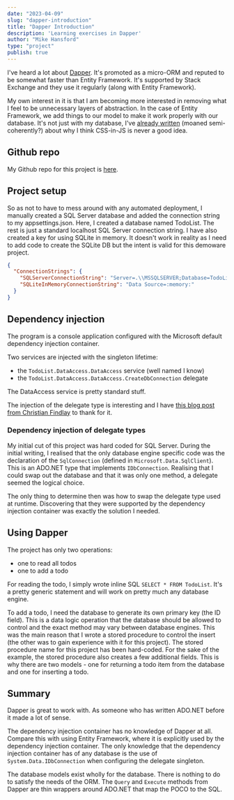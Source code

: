 ```yaml
---
date: "2023-04-09"
slug: "dapper-introduction"
title: "Dapper Introduction"
description: 'Learning exercises in Dapper'
author: "Mike Hansford"
type: "project"
publish: true
---
```

I've heard a lot about [Dapper](). It's promoted as a micro-ORM and reputed to be somewhat faster than Entity Framework. It's supported by Stack Exchange and they use it regularly (along with Entity Framework). 

My own interest in it is that I am becoming more interested in removing what I feel to be unnecessary layers of abstraction. In the case of Entity Framework, we add things to our model to make it work properly with our database. It's not just with my database, I've [already written](/blog/mui-review) (moaned semi-coherently?) about why I think CSS-in-JS is never a good idea.

## Github repo
My Github repo for this project is [here](https://github.com/mikehans/TodoList-sql2).

## Project setup
So as not to have to mess around with any automated deployment, I manually created a SQL Server database and added the connection string to my appsettings.json. Here, I created a database named TodoList. The rest is just a standard localhost SQL Server connection string. I have also created a key for using SQLite in memory. It doesn't work in reality as I need to add code to create the SQLite DB but the intent is valid for this demoware project.

```json
{
  "ConnectionStrings": {
    "SQLServerConnectionString": "Server=.\\MSSQLSERVER;Database=TodoList;Trusted_Connection=True;",
    "SQLiteInMemoryConnectionString": "Data Source=:memory:"
  }
}
```

## Dependency injection
The program is a console application configured with the Microsoft default dependency injection container.

Two services are injected with the singleton lifetime:
* the ```TodoList.DataAccess.DataAccess``` service (well named I know)
* the ```TodoList.DataAccess.DataAccess.CreateDbConnection``` delegate

The DataAccess service is pretty standard stuff.

The injection of the delegate type is interesting and I have [this blog post from Christian Findlay](https://www.christianfindlay.com/blog/c-delegates-with-ioc-containers-and-dependency-injection) to thank for it.

### Dependency injection of delegate types
My initial cut of this project was hard coded for SQL Server. During the initial writing, I realised that the only database engine specific code was the declaration of the ```SqlConnection``` (defined in ```Microsoft.Data.SqlClient```). This is an ADO.NET type that implements ```IDbConnection```. Realising that I could swap out the database and that it was only one method, a delegate seemed the logical choice. 

The only thing to determine then was how to swap the delegate type used at runtime. Discovering that they were supported by the dependency injection container was exactly the solution I needed.

## Using Dapper
The project has only two operations:
* one to read all todos
* one to add a todo

For reading the todo, I simply wrote inline SQL ```SELECT * FROM TodoList```. It's a pretty generic statement and will work on pretty much any database engine.

To add a todo, I need the database to generate its own primary key (the ID field). This is a data logic operation that the database should be allowed to control and the exact method may vary between database engines. This was the main reason that I wrote a stored procedure to control the insert (the other was to gain experience with it for this project). The stored procedure name for this project has been hard-coded. For the sake of the example, the stored procedure also creates a few additional fields. This is why there are two models - one for returning a todo item from the database and one for inserting a todo.

## Summary
Dapper is great to work with. As someone who has written ADO.NET before it made a lot of sense.

The dependency injection container has no knowledge of Dapper at all. Compare this with using Entity Framework, where it is explicitly used by the dependency injection container. The only knowledge that the dependency injection container has of any database is the use of ```System.Data.IDbConnection``` when configuring the delegate singleton. 

The database models exist wholly for the database. There is nothing to do to satisfy the needs of the ORM. The ```Query``` and ```Execute``` methods from Dapper are thin wrappers around ADO.NET that map the POCO to the SQL.